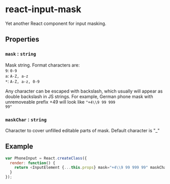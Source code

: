 # react-input-mask

Yet another React component for input masking.

## Properties
### `mask` : `string`

Mask string. Format characters are:<br/>
<code>9</code>: <code>0-9</code><br/>
<code>a</code>: <code>A-Z, a-z</code><br/>
<code>*</code>: <code>A-Z, a-z, 0-9</code>

Any character can be escaped with backslash, which usually will appear as double backslash in JS strings. For example, German phone mask with unremoveable prefix +49 will look like <code>"+4\\\\9 99 999 99"</code>

### `maskChar` : `string`

Character to cover unfilled editable parts of mask. Default character is "_"

## Example
```js
var PhoneInput = React.createClass({
  render: function() {
    return <InputElement {...this.props} mask="+4\\9 99 999 99" maskChar=" "/>;
  }
});
```
